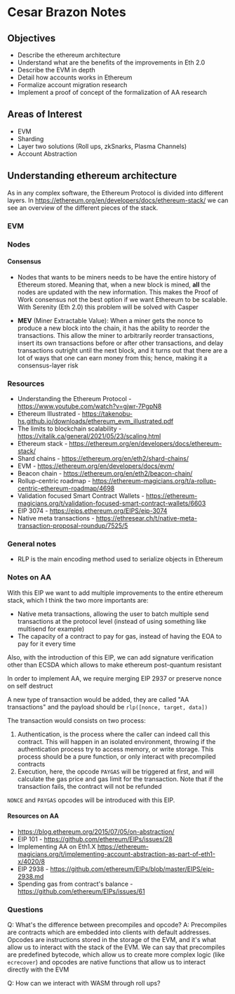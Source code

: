 # Cesar Brazon Notes

## Objectives

- Describe the ethereum architecture
- Understand what are the benefits of the improvements in Eth 2.0
- Describe the EVM in depth
- Detail how accounts works in Ethereum
- Formalize account migration research
- Implement a proof of concept of the formalization of AA research

## Areas of Interest

- EVM
- Sharding
- Layer two solutions (Roll ups, zkSnarks, Plasma Channels)
- Account Abstraction

## Understanding ethereum architecture

As in any complex software, the Ethereum Protocol is divided into different layers. In https://ethereum.org/en/developers/docs/ethereum-stack/ we can see an overview of the different pieces of the stack.

### EVM

### Nodes

#### Consensus

- Nodes that wants to be miners needs to be have the entire history of Ethereum stored. Meaning that, when a new block is mined, **all** the nodes are updated with the new information.
  This makes the Proof of Work consensus not the best option if we want Ethereum to be scalable. With Serenity (Eth 2.0) this problem will be solved with Casper

- **MEV** (Miner Extractable Value): When a miner gets the nonce to produce a new block into the chain, it has the ability to reorder the transactions.
  This allow the miner to arbitrarily reorder transactions, insert its own transactions before or after other transactions, and delay transactions outright until the next block, and it turns out that there are a lot of ways that one can earn money from this; hence, making it a consensus-layer risk

### Resources

- Understanding the Ethereum Protocol - https://www.youtube.com/watch?v=gjwr-7PgpN8
- Ethereum Illustrated - https://takenobu-hs.github.io/downloads/ethereum_evm_illustrated.pdf
- The limits to blockchain scalability - https://vitalik.ca/general/2021/05/23/scaling.html
- Ethereum stack - https://ethereum.org/en/developers/docs/ethereum-stack/
- Shard chains - https://ethereum.org/en/eth2/shard-chains/
- EVM - https://ethereum.org/en/developers/docs/evm/
- Beacon chain - https://ethereum.org/en/eth2/beacon-chain/
- Rollup-centric roadmap - https://ethereum-magicians.org/t/a-rollup-centric-ethereum-roadmap/4698
- Validation focused Smart Contract Wallets - https://ethereum-magicians.org/t/validation-focused-smart-contract-wallets/6603
- EIP 3074 - https://eips.ethereum.org/EIPS/eip-3074
- Native meta transactions - https://ethresear.ch/t/native-meta-transaction-proposal-roundup/7525/5

### General notes

- RLP is the main encoding method used to serialize objects in Ethereum

### Notes on AA

With this EIP we want to add multiple improvements to the entire ethereum stack, which I think the two more importants are:

- Native meta transactions, allowing the user to batch multiple send transactions at the protocol level (instead of using something like multisend for example)
- The capacity of a contract to pay for gas, instead of having the EOA to pay for it every time

Also, with the introduction of this EIP, we can add signature verification other than ECSDA which allows to make ethereum post-quantum resistant

In order to implement AA, we require merging EIP 2937 or preserve nonce on self destruct

A new type of transaction would be added, they are called "AA transactions" and the payload should be `rlp([nonce, target, data])`

The transaction would consists on two process:

1. Authentication, is the process where the caller can indeed call this contract. This will happen in an isolated environment, throwing if the authentication process try to access memory, or write storage. This process should be a pure function, or only interact with precompiled contracts
2. Execution, here, the opcode `PAYGAS` will be triggered at first, and will calculate the gas price and gas limit for the transaction. Note that if the transaction fails, the contract will not be refunded

`NONCE` and `PAYGAS` opcodes will be introduced with this EIP.

#### Resources on AA

- https://blog.ethereum.org/2015/07/05/on-abstraction/
- EIP 101 - https://github.com/ethereum/EIPs/issues/28
- Implementing AA on Eth1.X https://ethereum-magicians.org/t/implementing-account-abstraction-as-part-of-eth1-x/4020/8
- EIP 2938 - https://github.com/ethereum/EIPs/blob/master/EIPS/eip-2938.md
- Spending gas from contract's balance - https://github.com/ethereum/EIPs/issues/61

### Questions

Q: What's the difference between precompiles and opcode?
A: Precompiles are contracts which are embedded into clients with default addresses. Opcodes are instructions stored in the storage of the EVM, and it's what allow us to interact with the stack of the EVM.
We can say that precompiles are predefined bytecode, which allow us to create more complex logic (like `ecrecover`) and opcodes are native functions that allow us to interact directly with the EVM

Q: How can we interact with WASM through roll ups?

